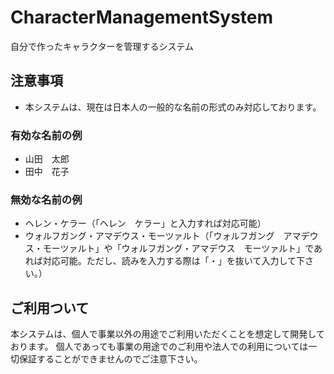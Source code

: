 # CharacterManagementSystem

自分で作ったキャラクターを管理するシステム

## 注意事項

- 本システムは、現在は日本人の一般的な名前の形式のみ対応しております。

### 有効な名前の例

- 山田　太郎
- 田中　花子

### 無効な名前の例

- ヘレン・ケラー（「ヘレン　ケラー」と入力すれば対応可能）
- ウォルフガング・アマデウス・モーツァルト（「ウォルフガング　アマデウス・モーツァルト」や「ウォルフガング・アマデウス　モーツァルト」であれば対応可能。ただし、読みを入力する際は「・」を抜いて入力して下さい。）

## ご利用ついて

本システムは、個人で事業以外の用途でご利用いただくことを想定して開発しております。
個人であっても事業の用途でのご利用や法人での利用については一切保証することができませんのでご注意下さい。
